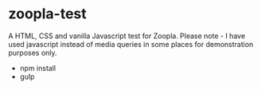 # zoopla-test
A HTML, CSS and vanilla Javascript test for Zoopla. 
Please note - I have used javascript instead of media queries in some places for demonstration purposes only.

- npm install
- gulp
